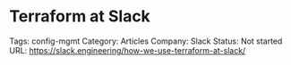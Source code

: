 # Terraform at Slack

Tags: config-mgmt
Category: Articles
Company: Slack
Status: Not started
URL: https://slack.engineering/how-we-use-terraform-at-slack/